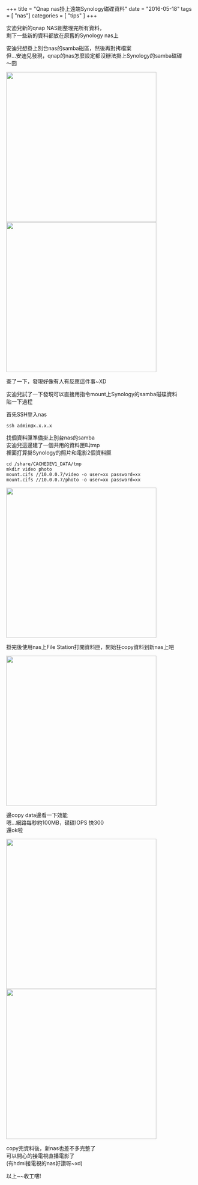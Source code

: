 +++
title = "Qnap nas掛上遠端Synology磁碟資料"
date = "2016-05-18"
tags = [ "nas"]
categories = [ "tips" ]
+++

安迪兒新的qnap NAS剛整理完所有資料，  
剩下一些新的資料都放在原舊的Synology nas上

安迪兒想掛上別台nas的samba磁區，然後再對拷檔案  
但…安迪兒發現，qnap的nas怎麼設定都沒辦法掛上Synology的samba磁碟  
～囧    

<img src="https://goo.gl/E8n9kz" width="400">
<img src="https://goo.gl/mhh1rD" width="400">


查了一下，發現好像有人有反應這件事~XD  

安迪兒試了一下發現可以直接用指令mount上Synology的samba磁碟資料  
貼一下過程  

首先SSH登入nas
```
ssh admin@x.x.x.x
```
找個資料匣準備掛上別台nas的samba  
安迪兒這邊建了一個共用的資料匣叫tmp  
裡面打算掛Synology的照片和電影2個資料匣  
```
cd /share/CACHEDEV1_DATA/tmp
mkdir video photo
mount.cifs //10.0.0.7/video -o user=xx password=xx
mount.cifs //10.0.0.7/photo -o user=xx password=xx
```
<img src="https://goo.gl/IK5ocL" width="400">  

掛完後使用nas上File Station打開資料匣，開始狂copy資料到新nas上吧  

<img src="https://goo.gl/W9AdwQ" width="400">  

邊copy data邊看一下效能  
嗯...網路每秒約100MB，碟碟IOPS 快300  
還ok啦  

<img src="https://goo.gl/LgNJqj" width="400">  
<img src="https://goo.gl/tHGykJ" width="400">  

copy完資料後，新nas也差不多完整了    
可以開心的接電視直播電影了  
(有hdmi接電視的nas好讚呀~xd)  

以上~~收工嘍!
